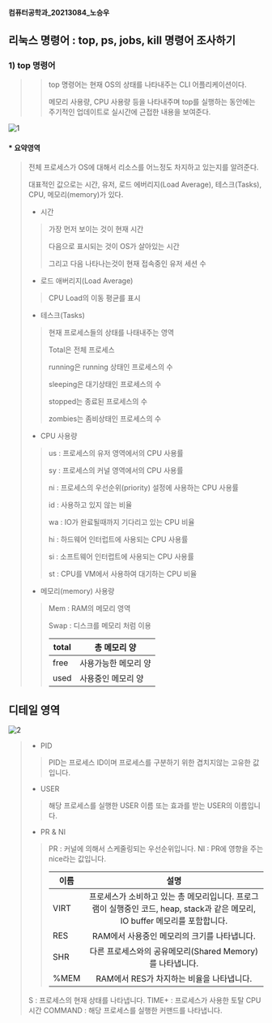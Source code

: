 #### 컴퓨터공학과_20213084_노승우


## 리눅스 명령어 : top, ps, jobs, kill 명령어 조사하기

###  1) top 명령어
>> top 명령어는 현재 OS의 상태를 나타내주는 CLI 어플리케이션이다.
>> 
>> 메모리 사용량, CPU 사용량 등을 나타내주며 top를 실행하는 동안에는 주기적인 업데이트로 실시간에 근접한 내용을 보여준다.
>> 
![1](https://user-images.githubusercontent.com/60350405/172050960-2e7f4272-085d-42e8-ae53-d432562d5ab6.png)

#### * 요약영역
> 전체 프로세스가 OS에 대해서 리소스를 어느정도 차지하고 있는지를 알려준다.
> 
> 대표적인 값으로는 시간, 유저, 로드 에버리지(Load Average), 테스크(Tasks), CPU, 메모리(memory)가 있다.
> 
> * 시간
> 
>> 가장 먼저 보이는 것이 현재 시간
>> 
>> 다음으로 표시되는 것이 OS가 살아있는 시간
>> 
>> 그리고 다음 나타나는것이 현재 접속중인 유저 세션 수
> 
> * 로드 애버리지(Load Average)
> 
>> CPU Load의 이동 평균를 표시
>> 
> * 테스크(Tasks)
> 
>> 현재 프로세스들의 상태를 나태내주는 영역
>> 
>> Total은 전체 프로세스
>> 
>> running은 running 상태인 프로세스의 수
>> 
>> sleeping은 대기상태인 프로세스의 수
>> 
>> stopped는 종료된 프로세스의 수
>> 
>> zombies는 좀비상태인 프로세스의 수
>> 
> * CPU 사용량
> 
>> us : 프로세스의 유저 영역에서의 CPU 사용률
>>
>> sy : 프로세스의 커널 영역에서의 CPU 사용률
>> 
>> ni : 프로세스의 우선순위(priority) 설정에 사용하는 CPU 사용률
>> 
>> id : 사용하고 있지 않는 비율
>> 
>> wa : IO가 완료될때까지 기다리고 있는 CPU 비율
>> 
>> hi : 하드웨어 인터럽트에 사용되는 CPU 사용률
>> 
>> si : 소프트웨어 인터럽트에 사용되는 CPU 사용률
>> 
>> st : CPU를 VM에서 사용하여 대기하는 CPU 비율
>>
> * 메모리(memory) 사용량 
> 
>> Mem : RAM의 메모리 영역
>> 
>> Swap : 디스크를 메모리 처럼 이용
>> 
>> 
>> |total|총 메모리 양|
>> |------|------------------| 
>> |free|사용가능한 메모리 양|
>> |used|사용중인 메모리 양|


## 디테일 영역
![2](https://user-images.githubusercontent.com/60350405/172051790-b7a316bc-fdf2-41f0-a047-a6a4b5b43252.png)

>* PID
> 
>> PID는 프로세스 ID이며 프로세스를 구분하기 위한 겹치지않는 고유한 값입니다.
> * USER
>> 해당 프로세스를 실행한 USER 이름 또는 효과를 받는 USER의 이름입니다.
> * PR & NI
>> PR : 커널에 의해서 스케줄링되는 우선순위입니다.
>> NI : PR에 영향을 주는 nice라는 값입니다.
>> 
>> |이름|설명|
>> |-----|:-------------------------------------------------------------:|
>> |VIRT|프로세스가 소비하고 있는 총 메모리입니다. 프로그램이 실행중인 코드, heap, stack과 같은 메모리, IO buffer 메모리를 포함합니다.|
>> RES|RAM에서 사용중인 메모리의 크기를 나타냅니다.|
>> |SHR|다른 프로세스와의 공유메모리(Shared Memory)를 나타냅니다.|
>> |%MEM|RAM에서 RES가 차지하는 비율을 나타냅니다.|
> S : 프로세스의 현재 상태를 나타냅니다.
> TIME+ : 프로세스가 사용한 토탈 CPU 시간
> COMMAND : 해당 프로세스를 실행한 커맨드를 나타냅니다.
